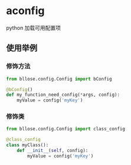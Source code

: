 # aconfig
python 加载可用配置项
## 使用举例
### 修饰方法
``` Python
from bllose.config.Config import bConfig

@bConfig()
def my_function_need_config(*args, config):
    myValue = config('myKey')
```

### 修饰类
``` Python
from bllose.config.Config import class_config

@class_config
class myClass():
    def __init__(self, config):
        myValue = config('myKey')
```
